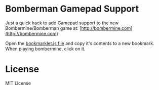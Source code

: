 # Bomberman Gamepad Support

Just a quick hack to add Gamepad support to the new Bombermine/Bomberman game at: [http://bombermine.com](http://bombermine.com)

Open the [bookmarklet.js file](bookmarklet.js) and copy it's contents to a new bookmark. When playing bombermine, click on it.

# License

MIT License
